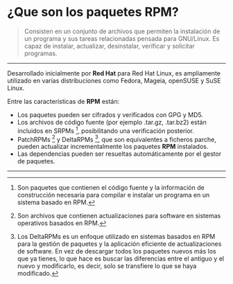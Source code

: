 # ¿Que son los paquetes RPM?

> Consisten en un conjunto de archivos que permiten la instalación de un programa y sus tareas relacionadas pensada para GNU/Linux. Es capaz de instalar, actualizar, desinstalar, verificar y solicitar programas. 
---
Desarrollado inicialmente por **Red Hat** para Red Hat Linux, es ampliamente utilizado en varias distribuciones como Fedora, Mageia, openSUSE y SuSE Linux.


Entre las características de **RPM** están:

* Los paquetes pueden ser cifrados y verificados con GPG y MD5.
* Los archivos de código fuente (por ejemplo .tar.gz, .tar.bz2) están incluidos en SRPMs [^1], posibilitando una verificación posterior.
* PatchRPMs [^2] y DeltaRPMs [^3], que son equivalentes a ficheros parche, pueden actualizar incrementalmente los paquetes **RPM** instalados.
* Las dependencias pueden ser resueltas automáticamente por el gestor de paquetes.

---
[^1]: Son paquetes que contienen el código fuente y la información de construcción necesaria para compilar e instalar un programa en un sistema basado en RPM.

[^2]: Son archivos que contienen actualizaciones para software en sistemas operativos basados en RPM.

[^3]: Los DeltaRPMs es un enfoque utilizado en sistemas basados en RPM para la gestión de paquetes y la aplicación eficiente de actualizaciones de software. En vez de descargar todos los paquetes nuevos más los que ya tienes, lo que hace es buscar las diferencias entre el antiguo y el nuevo y modificarlo, es decir, solo se transfiere lo que se haya modificado.